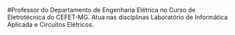 
#Professor do Departamento de Engenharia Elétrica no Curso de Eletrotécnica do CEFET-MG. Atua nas disciplinas Laboratório de Informática Aplicada e Circuitos Elétricos.

